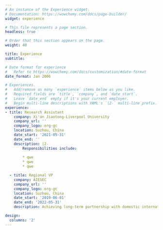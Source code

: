 ```yaml
---
# An instance of the Experience widget.
# Documentation: https://wowchemy.com/docs/page-builder/
widget: experience

# This file represents a page section.
headless: true

# Order that this section appears on the page.
weight: 40

title: Experience
subtitle:

# Date format for experience
#   Refer to https://wowchemy.com/docs/customization/#date-format
date_format: Jan 2006

# Experiences.
#   Add/remove as many `experience` items below as you like.
#   Required fields are `title`, `company`, and `date_start`.
#   Leave `date_end` empty if it's your current employer.
#   Begin multi-line descriptions with YAML's `|2-` multi-line prefix.
experience:
- title: Research Assistant
    company: Xi'an Jiaotong-Liverpool University
    company_url: ''
    company_logo: org-gc
    location: Suzhou, China
    date_start: '2021-05-31'
    date_end: ''
    description: |2-
        Responsibilities include:
        
        * qwe
        * qwe
        * qwe

  - title: Regional VP
    company: AIESEC
    company_url: ''
    company_logo: org-gc
    location: Suzhou, China
    date_start: '2019-06-01'
    date_end: '2022-05-31'
    description: Achieving long-term partnership with domestic international companies with global interns from more than 6 countries.

design:
  columns: '2'
---
```

